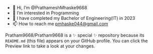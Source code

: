 - 👋 Hi, I’m @PrathameshMhaske9668
- 👀 I’m interested in Programming
- 🌱 I have completed my Bachelor of Engineering(IT) in 2023
- 📫 How to reach me pmhaske044@gmail.com


Pratham9668/Pratham9668 is a ✨ special ✨ repository because its `README.md` (this file) appears on your GitHub profile.
You can click the Preview link to take a look at your changes.

